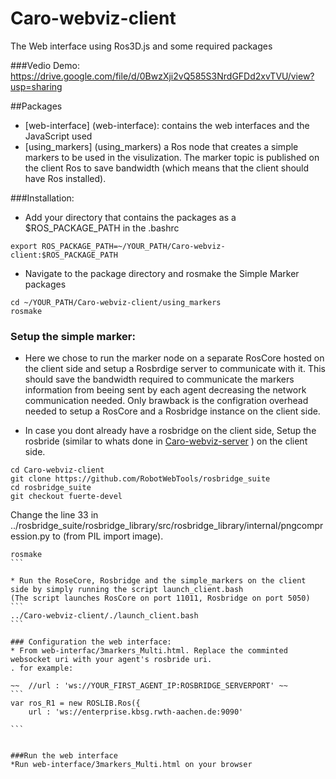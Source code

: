 # Caro-webviz-client
The Web interface using Ros3D.js and some required packages


###Vedio Demo:
https://drive.google.com/file/d/0BwzXji2vQ585S3NrdGFDd2xvTVU/view?usp=sharing

##Packages
* [web-interface] (web-interface): contains the web interfaces and the JavaScript used
* [using_markers] (using_markers) a Ros node that creates a simple markers to be used in the visulization. The marker topic is published on the client Ros to save bandwidth (which means that the client should have Ros installed).

###Installation:
* Add your directory that contains the packages as a $ROS_PACKAGE_PATH in the .bashrc
```
export ROS_PACKAGE_PATH=~/YOUR_PATH/Caro-webviz-client:$ROS_PACKAGE_PATH
```

* Navigate to the package directory and rosmake the Simple Marker packages 
```
cd ~/YOUR_PATH/Caro-webviz-client/using_markers
rosmake
```

### Setup the simple marker:
* Here we chose to run the marker node on a separate RosCore hosted on the client side and setup a Rosbrdige server to communicate with it. This should save the bandwidth required to communicate the markers information from beeing sent by each agent decreasing the network communication needed. Only brawback is the configration overhead needed to setup a RosCore and a Rosbridge instance on the client side.

* In case you dont already have a rosbridge on the client side, Setup the rosbride (similar to whats done in [Caro-webviz-server](https://github.com/MostafaGomaa/Caro-webviz-server/) ) on the client side.
 ```
cd Caro-webviz-client
git clone https://github.com/RobotWebTools/rosbridge_suite
cd rosbridge_suite
git checkout fuerte-devel
````

Change the line 33 in ../rosbridge_suite/rosbridge_library/src/rosbridge_library/internal/pngcompression.py
to (from PIL import image).
````
rosmake
```

* Run the RoseCore, Rosbridge and the simple_markers on the client side by simply running the script launch_client.bash
(The script launches RosCore on port 11011, Rosbridge on port 5050)
```
../Caro-webviz-client/./launch_client.bash
```

### Configuration the web interface:
* From web-interfac/3markers_Multi.html. Replace the comminted websocket uri with your agent's rosbride uri.
. for example:

~~  //url : 'ws://YOUR_FIRST_AGENT_IP:ROSBRIDGE_SERVERPORT' ~~
```
var ros_R1 = new ROSLIB.Ros({
    url : 'ws://enterprise.kbsg.rwth-aachen.de:9090'

```


###Run the web interface
*Run web-interface/3markers_Multi.html on your browser



